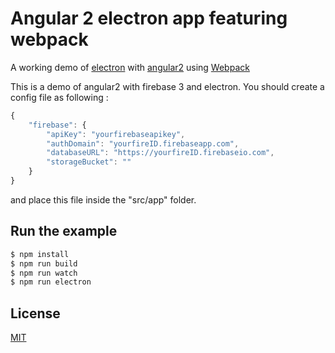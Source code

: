 # Angular 2 electron app featuring webpack

A working demo of [electron] with [angular2] using [Webpack]

This is a demo of angular2 with firebase 3 and electron. You should create a config file as following :

```javascript
{
    "firebase": {
        "apiKey": "yourfirebaseapikey",
        "authDomain": "yourfireID.firebaseapp.com",
        "databaseURL": "https://yourfireID.firebaseio.com",
        "storageBucket": ""
    }
}
```

and place this file inside the "src/app" folder.  

## Run the example

```bash
$ npm install
$ npm run build
$ npm run watch
$ npm run electron
```

## License

[MIT]

[Webpack]: http://webpack.github.io
[MIT]: http://markdalgleish.mit-license.org
[angular2]: http://angular.io
[electron]: http://electron.atom.io/
